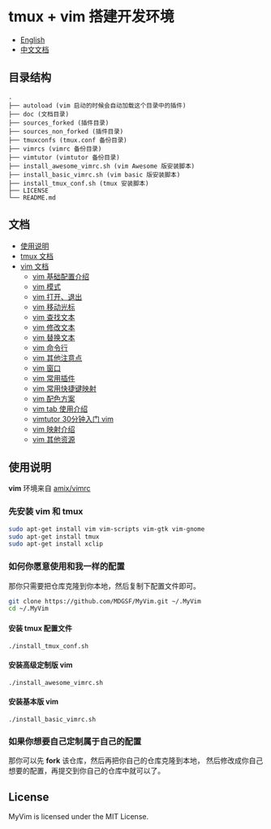 # tmux + vim 搭建开发环境

* [English](README_en.md)
* [中文文档](README.md)

## 目录结构

```
.
├── autoload (vim 启动的时候会自动加载这个目录中的插件)
├── doc (文档目录)
├── sources_forked (插件目录)
├── sources_non_forked (插件目录)
├── tmuxconfs (tmux.conf 备份目录)
├── vimrcs (vimrc 备份目录)
├── vimtutor (vimtutor 备份目录)
├── install_awesome_vimrc.sh (vim Awesome 版安装脚本)
├── install_basic_vimrc.sh (vim basic 版安装脚本)
├── install_tmux_conf.sh (tmux 安装脚本)
├── LICENSE
└── README.md
```

## 文档

* [使用说明](#使用说明)
* [tmux 文档](doc/README_tmux.md)
* [vim 文档](doc/README_vim.md)
    * [vim 基础配置介绍](doc/README_vim_basicsetting.md)
    * [vim 模式](doc/README_vim_mode.md)
    * [vim 打开、退出](doc/README_vim_openclose.md)
    * [vim 移动光标](doc/README_vim_movecursor.md)
    * [vim 查找文本](doc/README_vim_search.md)
    * [vim 修改文本](doc/README_vim_modify.md)
    * [vim 替换文本](doc/README_vim_substitute.md)
    * [vim 命令行](doc/README_vim_cmdline.md)
    * [vim 其他注意点](doc/README_vim_miscellanes.md)
    * [vim 窗口](doc/README_vim_panel.md)
    * [vim 常用插件](doc/README_vim_plugin.md)
    * [vim 常用快捷键映射](doc/README_vim_mapping_common_used.md)
    * [vim 配色方案](doc/README_vim_colorscheme.md)
    * [vim tab 使用介绍](doc/README_vim_tab.md)
    * [vimtutor 30分钟入门 vim](doc/README_vim_tutor.md)
    * [vim 映射介绍](doc/README_vim_mapping_introduction.md)
    * [vim 其他资源](doc/README_vim_resource.md)

## 使用说明

**vim** 环境来自 [amix/vimrc](https://github.com/amix/vimrc)

### 先安装 vim 和 tmux

```bash
sudo apt-get install vim vim-scripts vim-gtk vim-gnome
sudo apt-get install tmux
sudo apt-get install xclip
```

### 如何你愿意使用和我一样的配置

那你只需要把仓库克隆到你本地，然后复制下配置文件即可。

```bash
git clone https://github.com/MDGSF/MyVim.git ~/.MyVim
cd ~/.MyVim
```

#### 安装 tmux 配置文件

```
./install_tmux_conf.sh
```

#### 安装高级定制版 vim

```
./install_awesome_vimrc.sh
```

#### 安装基本版 vim

```
./install_basic_vimrc.sh
```

### 如果你想要自己定制属于自己的配置

那你可以先 **fork** 该仓库，然后再把你自己的仓库克隆到本地，
然后修改成你自己想要的配置，再提交到你自己的仓库中就可以了。

## License

MyVim is licensed under the MIT License.

